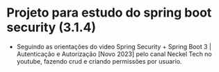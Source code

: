 # Projeto para estudo do spring boot security (3.1.4)

* Seguindo as orientações do video Spring Security + Spring Boot 3 | Autenticação e Autorização [Novo 2023]
pelo canal Neckel Tech no youtube, fazendo crud e criando permissões por usuario.
